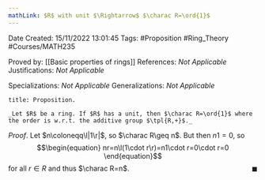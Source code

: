 ```yaml
---
mathLink: $R$ with unit $\Rightarrow$ $\charac R=\ord{1}$
---
```


<div class="topSpace"></div>

Date Created: 15/11/2022 13:01:45
Tags: #Proposition #Ring_Theory #Courses/MATH235

Proved by: [[Basic properties of rings]]
References: _Not Applicable_
Justifications: _Not Applicable_

Specializations: _Not Applicable_
Generalizations: _Not Applicable_

``` ad-Proposition
title: Proposition.

_Let $R$ be a ring. If $R$ has a unit, then $\charac R=\ord{1}$ where the order is w.r.t. the additive group $\tpl{R,+}$._

```

_Proof_. Let $n\coloneqq\l|1\r|$, so $\charac R\geq n$. But then $n1=0$, so
$$\begin{equation}
    nr=n\l(1\cdot r\r)=n1\cdot r=0\cdot r=0
\end{equation}$$
for all $r\in R$ and thus $\charac R=n$.<span style="float:right;">$\blacksquare$</span>
